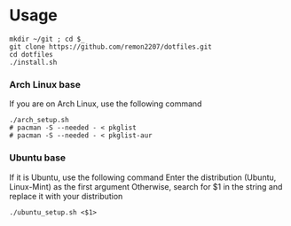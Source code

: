 # Usage

```
mkdir ~/git ; cd $_
git clone https://github.com/remon2207/dotfiles.git
cd dotfiles
./install.sh
```

### Arch Linux base

If you are on Arch Linux, use the following command

```
./arch_setup.sh
# pacman -S --needed - < pkglist
# pacman -S --needed - < pkglist-aur
```

### Ubuntu base

If it is Ubuntu, use the following command
Enter the distribution (Ubuntu, Linux-Mint) as the first argument
Otherwise, search for $1 in the string and replace it with your distribution

```
./ubuntu_setup.sh <$1>
```
